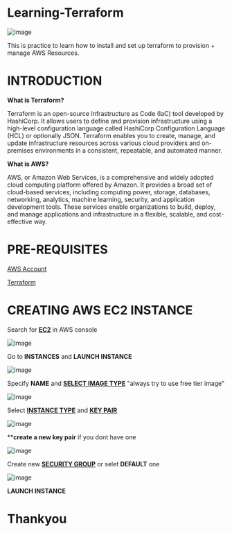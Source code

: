 # Learning-Terraform
![image](https://github.com/user-attachments/assets/905a824b-5be9-49ea-8c15-1dfeb619aa78)

This is practice to learn how to install and set up terraform to provision + manage AWS Resources.
# INTRODUCTION
**What is Terraform?**

Terraform is an open-source Infrastructure as Code (IaC) tool developed by HashiCorp. It allows users to define and provision infrastructure using a high-level configuration language called HashiCorp Configuration Language (HCL) or optionally JSON. Terraform enables you to create, manage, and update infrastructure resources across various cloud providers and on-premises environments in a consistent, repeatable, and automated manner.

**What is AWS?**

AWS, or Amazon Web Services, is a comprehensive and widely adopted cloud computing platform offered by Amazon. It provides a broad set of cloud-based services, including computing power, storage, databases, networking, analytics, machine learning, security, and application development tools. These services enable organizations to build, deploy, and manage applications and infrastructure in a flexible, scalable, and cost-effective way.

# PRE-REQUISITES
[AWS Account](https://www.google.com/aclk?sa=l&ai=DChcSEwjllPjj6PuHAxVwpWYCHRlVHwYYABABGgJzbQ&co=1&ase=2&gclid=EAIaIQobChMI5ZT44-j7hwMVcKVmAh0ZVR8GEAAYASABEgITNPD_BwE&sig=AOD64_2Pk3SNHdUryjkXO5V121Nu-9XVTA&q&nis=4&adurl&ved=2ahUKEwi6u_Tj6PuHAxWzTGwGHZCKIpUQqyQoAHoECAgQDA)

[Terraform](https://developer.hashicorp.com/terraform/install)

# CREATING AWS EC2 INSTANCE

Search for [**EC2**](https://docs.aws.amazon.com/AWSEC2/latest/UserGuide/EC2_GetStarted.html) in AWS console

![image](https://github.com/user-attachments/assets/c4f01374-a52e-402d-89c3-d99318166afe)

Go to **INSTANCES** and **LAUNCH INSTANCE**

![image](https://github.com/user-attachments/assets/5b342aef-1740-431c-b0d6-518e18459098)

Specify **NAME** and [**SELECT IMAGE TYPE**](https://docs.aws.amazon.com/AWSEC2/latest/UserGuide/AMIs.html) "always try to use free tier image"

![image](https://github.com/user-attachments/assets/57fa40bd-dc60-4f41-8951-619bbde6a281)

Select [**INSTANCE TYPE**](https://docs.aws.amazon.com/AWSEC2/latest/UserGuide/instance-types.html) and [**KEY PAIR**](https://docs.aws.amazon.com/AWSEC2/latest/UserGuide/ec2-key-pairs.html)

![image](https://github.com/user-attachments/assets/fba65b44-5c70-4b41-aa64-aaf4d8088bdb)

****create a new key pair** if you dont have one

![image](https://github.com/user-attachments/assets/882d70e9-abec-4fa8-869a-0d4112326243)

Create new [**SECURITY GROUP**](https://docs.aws.amazon.com/AWSEC2/latest/UserGuide/ec2-security-groups.html) or selet **DEFAULT** one

![image](https://github.com/user-attachments/assets/255fada3-372e-453e-a314-66ea5afe12e8)

**LAUNCH INSTANCE**

# Thankyou

